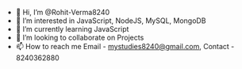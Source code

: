 - 👋 Hi, I’m @Rohit-Verma8240
- 👀 I’m interested in JavaScript, NodeJS, MySQL, MongoDB
- 🌱 I’m currently learning JavaScript
- 💞️ I’m looking to collaborate on Projects
- 📫 How to reach me Email - mystudies8240@gmail.com, Contact - 8240362880

<!---
Rohit-Verma8240/Rohit-Verma8240 is a ✨ special ✨ repository because its `README.md` (this file) appears on your GitHub profile.
You can click the Preview link to take a look at your changes.
--->
